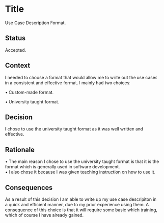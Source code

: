 # Title
Use Case Description Format.

## Status
Accepted.

## Context
I needed to choose a format that would allow me to write out the use cases in a consistent and effective format. I mainly had two choices:

•	Custom-made format.

•	University taught format.

## Decision
I chose to use the university taught format as it was well written and effective.

## Rationale
• The main reason I chose to use the university taught format is that it is the format which is generally used in software development.   
• I also chose it because I was given teaching instruction on how to use it.   

## Consequences
As a result of this decision I am able to write up my use case descripiton in a quick and efficient manner, due to my prior experience using them. A consequence of this choice is that it will require some basic which training, which of course I have already gained.
